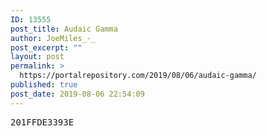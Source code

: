 ```yaml
---
ID: 13555
post_title: Audaic Gamma
author: JoeMiles_-_
post_excerpt: ""
layout: post
permalink: >
  https://portalrepository.com/2019/08/06/audaic-gamma/
published: true
post_date: 2019-08-06 22:54:09
---
```

<pre>201FFDE3393E</pre>